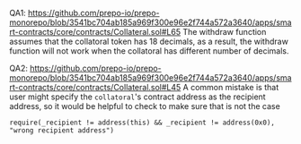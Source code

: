 QA1: https://github.com/prepo-io/prepo-monorepo/blob/3541bc704ab185a969f300e96e2f744a572a3640/apps/smart-contracts/core/contracts/Collateral.sol#L65
The withdraw function assumes that the collatoral token has 18 decimals, as a result, the withdraw function will not work when the collatoral has different number of decimals. 

QA2: https://github.com/prepo-io/prepo-monorepo/blob/3541bc704ab185a969f300e96e2f744a572a3640/apps/smart-contracts/core/contracts/Collateral.sol#L45
A common mistake is that user might specify the ``collatoral``'s contract address as the recipient address, so it would be helpful to check to make sure that is not the case
```
require(_recipient != address(this) && _recipient != address(0x0), "wrong recipient address")
``` 
